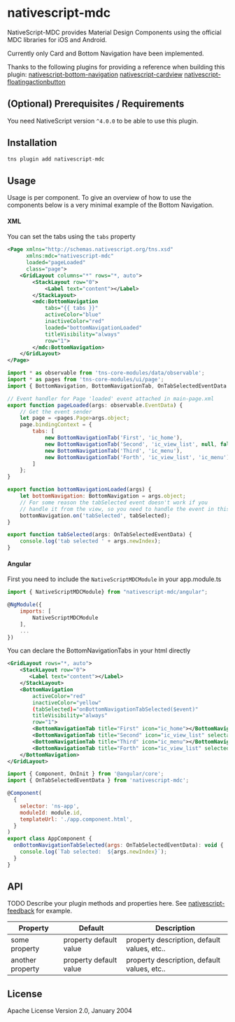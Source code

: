 # nativescript-mdc

NativeScript-MDC provides Material Design Components using the official MDC libraries for iOS and Android.

Currently only Card and Bottom Navigation have been implemented.

Thanks to the following plugins for providing a reference when building this plugin:
[nativescript-bottom-navigation](https://github.com/henrychavez/nativescript-bottom-navigation)
[nativescript-cardview](https://github.com/bradmartin/nativescript-cardview)
[nativescript-floatingactionbutton](https://github.com/bradmartin/nativescript-floatingactionbutton)

## (Optional) Prerequisites / Requirements

You need NativeScript version `^4.0.0` to be able to use this plugin.

## Installation

```javascript
tns plugin add nativescript-mdc
```

## Usage

Usage is per component.
To give an overview of how to use the components below is a very minimal example of the Bottom Navigation.

#### XML

You can set the tabs using the `tabs` property

```xml
<Page xmlns="http://schemas.nativescript.org/tns.xsd"
      xmlns:mdc="nativescript-mdc"
      loaded="pageLoaded"
      class="page">
    <GridLayout columns="*" rows="*, auto">
        <StackLayout row="0">
            <Label text="content"></Label>
        </StackLayout>
        <mdc:BottomNavigation
            tabs="{{ tabs }}"
            activeColor="blue"
            inactiveColor="red"
            loaded="bottomNavigationLoaded"
            titleVisibility="always"
            row="1">
        </mdc:BottomNavigation>
    </GridLayout>
</Page>
```

```javascript
import * as observable from 'tns-core-modules/data/observable';
import * as pages from 'tns-core-modules/ui/page';
import { BottomNavigation, BottomNavigationTab, OnTabSelectedEventData } from "nativescript-mdc";

// Event handler for Page 'loaded' event attached in main-page.xml
export function pageLoaded(args: observable.EventData) {
    // Get the event sender
    let page = <pages.Page>args.object;
    page.bindingContext = {
        tabs: [
            new BottomNavigationTab('First', 'ic_home'),
            new BottomNavigationTab('Second', 'ic_view_list', null, false),
            new BottomNavigationTab('Third', 'ic_menu'),
            new BottomNavigationTab('Forth', 'ic_view_list', 'ic_menu')
        ]
    };
}

export function bottomNavigationLoaded(args) {
    let bottomNavigation: BottomNavigation = args.object;
    // For some reason the tabSelected event doesn't work if you
    // handle it from the view, so you need to handle the event in this way.
    bottomNavigation.on('tabSelected', tabSelected);
}

export function tabSelected(args: OnTabSelectedEventData) {
    console.log('tab selected ' + args.newIndex);
}

```


#### Angular

First you need to include the `NativeScriptMDCModule` in your app.module.ts

```javascript
import { NativeScriptMDCModule} from "nativescript-mdc/angular";

@NgModule({
    imports: [
        NativeScriptMDCModule
    ],
    ...
})
```

You can declare the BottomNavigationTabs in your html directly

```xml
<GridLayout rows="*, auto">
    <StackLayout row="0">
       <Label text="content"></Label>
    </StackLayout>
    <BottomNavigation
        activeColor="red"
        inactiveColor="yellow"
        (tabSelected)="onBottomNavigationTabSelected($event)"
        titleVisibility="always"
        row="1">
        <BottomNavigationTab title="First" icon="ic_home"></BottomNavigationTab>
        <BottomNavigationTab title="Second" icon="ic_view_list" selectable="false"></BottomNavigationTab>
        <BottomNavigationTab title="Third" icon="ic_menu"></BottomNavigationTab>
        <BottomNavigationTab title="Forth" icon="ic_view_list" selectedIcon="ic_menu"></BottomNavigationTab>
    </BottomNavigation>
</GridLayout>
```

```javascript
import { Component, OnInit } from '@angular/core';
import { OnTabSelectedEventData } from 'nativescript-mdc';

@Component(
  {
    selector: 'ns-app',
    moduleId: module.id,
    templateUrl: './app.component.html',
  }
)
export class AppComponent {
  onBottomNavigationTabSelected(args: OnTabSelectedEventData): void {
    console.log(`Tab selected:  ${args.newIndex}`);
  }
}
```

## API

TODO
Describe your plugin methods and properties here. See [nativescript-feedback](https://github.com/EddyVerbruggen/nativescript-feedback) for example.
    
| Property | Default | Description |
| --- | --- | --- |
| some property | property default value | property description, default values, etc.. |
| another property | property default value | property description, default values, etc.. |
    
## License

Apache License Version 2.0, January 2004

